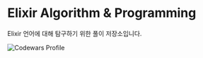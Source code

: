 # Elixir Algorithm & Programming
Elixir 언어에 대해 탐구하기 위한 풀이 저장소입니다. 


![Codewars Profile](https://www.codewars.com/users/charles_lee/badges/large)

